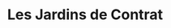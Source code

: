 ---
title: "Les Jardins de Contrat"
url: /montreuil-en-touraine/les-jardins-de-contrat/
shop: ferme
---